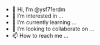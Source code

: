 - 👋 Hi, I’m @ysf71erdm
- 👀 I’m interested in ...
- 🌱 I’m currently learning ...
- 💞️ I’m looking to collaborate on ...
- 📫 How to reach me ...

<!---
ysf71erdm/ysf71erdm is a ✨ special ✨ repository because its `README.md` (this file) appears on your GitHub profile.
You can click the Preview link to take a look at your changes.
--->
